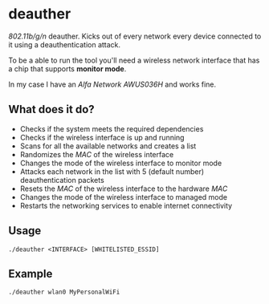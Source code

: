 # deauther
*802.11b/g/n* deauther. Kicks out of every network every device connected to it using a deauthentication attack.

To be a able to run the tool you'll need a wireless network interface that has a chip that supports **monitor mode**.

In my case I have an *Alfa Network AWUS036H* and works fine.

## What does it do?
* Checks if the system meets the required dependencies
* Checks if the wireless interface is up and running
* Scans for all the available networks and creates a list
* Randomizes the *MAC* of the wireless interface
* Changes the mode of the wireless interface to monitor mode
* Attacks each network in the list with 5 (default number) deauthentication packets
* Resets the *MAC* of the wireless interface to the hardware *MAC*
* Changes the mode of the wireless interface to managed mode
* Restarts the networking services to enable internet connectivity

## Usage
`./deauther <INTERFACE> [WHITELISTED_ESSID]`

## Example
`./deauther wlan0 MyPersonalWiFi`
